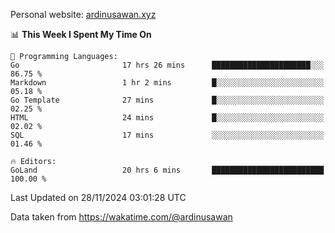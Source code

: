 Personal website: [ardinusawan.xyz](https://ardinusawan.xyz)

<!--START_SECTION:waka-->
📊 **This Week I Spent My Time On** 

```text
💬 Programming Languages: 
Go                       17 hrs 26 mins      ██████████████████████░░░   86.75 % 
Markdown                 1 hr 2 mins         █░░░░░░░░░░░░░░░░░░░░░░░░   05.18 % 
Go Template              27 mins             █░░░░░░░░░░░░░░░░░░░░░░░░   02.25 % 
HTML                     24 mins             █░░░░░░░░░░░░░░░░░░░░░░░░   02.02 % 
SQL                      17 mins             ░░░░░░░░░░░░░░░░░░░░░░░░░   01.46 % 

🔥 Editors: 
GoLand                   20 hrs 6 mins       █████████████████████████   100.00 % 
```


 Last Updated on 28/11/2024 03:01:28 UTC
<!--END_SECTION:waka-->
Data taken from https://wakatime.com/@ardinusawan
